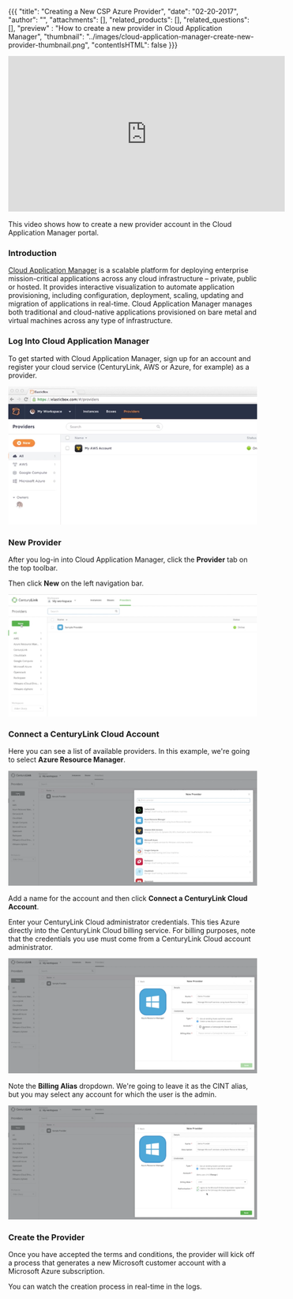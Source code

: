 {{{
  "title": "Creating a New CSP Azure Provider",
  "date": "02-20-2017",
  "author": "",
  "attachments": [],
  "related_products": [],
  "related_questions": [],
  "preview" : "How to create a new provider in Cloud Application Manager",
  "thumbnail": "../images/cloud-application-manager-create-new-provider-thumbnail.png",
  "contentIsHTML": false
}}}

<iframe width="560" height="315" src="https://player.vimeo.com/video/204213296" frameborder="0" allowfullscreen></iframe>

This video shows how to create a new provider account in the Cloud Application Manager portal.

### Introduction

[Cloud Application Manager](https://www.ctl.io/cloud-application-manager) is a scalable platform for deploying enterprise mission-critical applications across any cloud infrastructure &ndash; private, public or hosted. It provides interactive visualization to automate application provisioning, including configuration, deployment, scaling, updating and migration of applications in real-time. Cloud Application Manager manages both traditional and cloud-native applications provisioned on bare metal and virtual machines across any type of infrastructure.

### Log Into Cloud Application Manager

To get started with Cloud Application Manager, sign up for an account and register your cloud service (CenturyLink, AWS or Azure, for example) as a provider.

![Cloud Application Manager Login](../images/cloud-application-manager-dashboard.png)

### New Provider

After you log-in into Cloud Application Manager, click the **Provider** tab on the top toolbar.

Then click **New** on the left navigation bar.

![Cloud Application Manager Create New Provider 1](../images/cloud-application-manager-create-new-provider-1.png)

### Connect a CenturyLink Cloud Account

Here you can see a list of available providers. In this example, we're going to select **Azure Resource Manager**.

![Cloud Application Manager Create New Provider 2](../images/cloud-application-manager-create-new-provider-2.png)

Add a name for the account and then click **Connect a CenturyLink Cloud Account**.

Enter your CenturyLink Cloud administrator credentials. This ties Azure directly into the CenturyLink Cloud billing service. For billing purposes, note that the credentials you use must come from a CenturyLink Cloud account administrator.

![Cloud Application Manager Create New Provider 3](../images/cloud-application-manager-create-new-provider-3.png)

Note the **Billing Alias** dropdown. We're going to leave it as the CINT alias, but you may select any account for which the user is the admin.

![Cloud Application Manager Create New Provider 4](../images/cloud-application-manager-create-new-provider-4.png)

### Create the Provider

Once you have accepted the terms and conditions, the provider will kick off a process that generates a new Microsoft customer account with a Microsoft Azure subscription.

You can watch the creation process in real-time in the logs.
